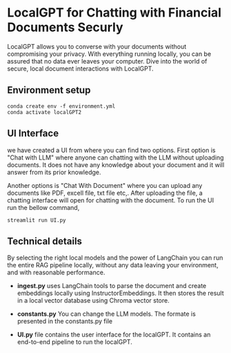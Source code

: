 # LocalGPT for Chatting with Financial Documents Securly

LocalGPT allows you to converse with your documents without compromising your privacy. With everything running locally, you can be assured that no data ever leaves your computer. Dive into the world of secure, local document interactions with LocalGPT.

## Environment setup

```
conda create env -f environment.yml
conda activate localGPT2
```

## UI Interface
we have created a UI from where you can find two options. First option is "Chat with LLM" where anyone can chatting with the LLM without uploading documents. It does not have any knowledge about your document and it will answer from its prior knowledge.

Another options is "Chat With Document" where you can upload any documents like PDF, excell file, txt file etc,. After uploading the file, a chatting interface will open for chatting with the document. To run the UI run the bellow command,
```
streamlit run UI.py
```

## Technical details

By selecting the right local models and the power of LangChain you can run the entire RAG pipeline locally, without any data leaving your environment, and with reasonable performance.

- **ingest.py** uses LangChain tools to parse the document and create embeddings locally using InstructorEmbeddings. It then stores the result in a local vector database using Chroma vector store. 

- **constants.py** You can change the LLM models. The formate is presented in the constants.py file

- **UI.py** file contains the user interface for the localGPT. It contains an end-to-end pipeline to run the localGPT.

